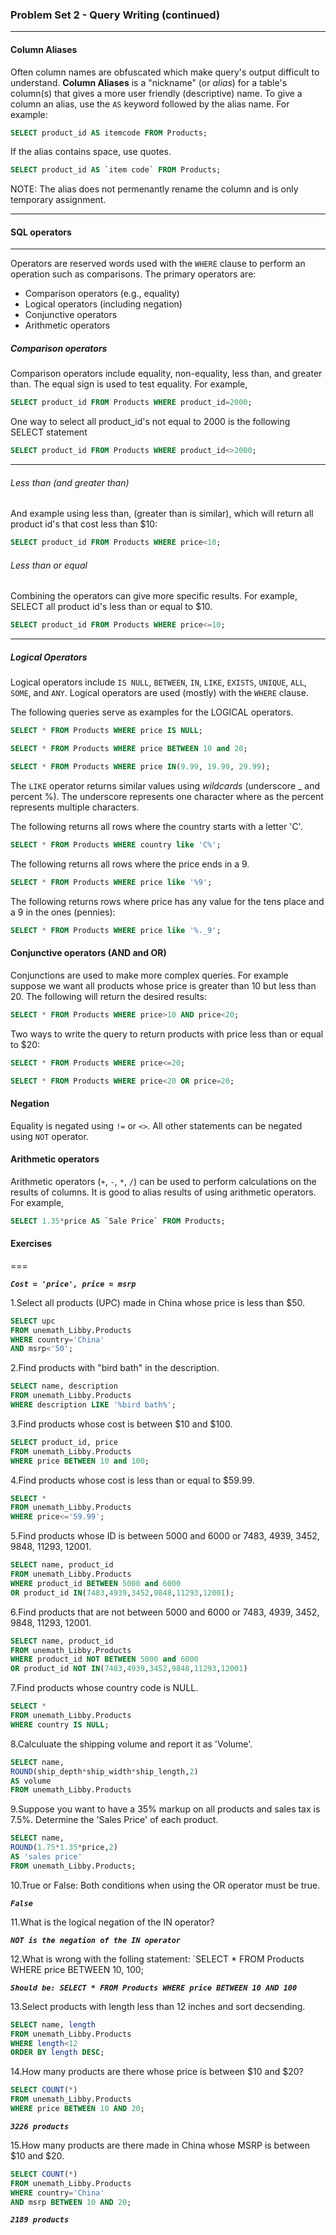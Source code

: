### Problem Set 2 - Query Writing (continued)
---



#### Column Aliases

Often column names are obfuscated which make query's output difficult to understand. 
**Column Aliases** is a "nickname" (or *alias*) for a table's column(s) that gives a more user friendly (descriptive) name.
To give a column an alias, use the `AS` keyword followed by the alias name.  For example:

```SQL
SELECT product_id AS itemcode FROM Products;
```

If the alias contains space, use quotes.  

```SQL
SELECT product_id AS `item code` FROM Products;
```

NOTE: The alias does not permenantly rename the column and is only temporary assignment.




---

#### SQL operators

---

Operators are reserved words used with the `WHERE` clause to perform an operation such as comparisons.  The primary operators are:

- Comparison operators (e.g., equality)
- Logical operators (including negation)
- Conjunctive operators
- Arithmetic operators

##### Comparison operators

Comparison operators include equality, non-equality, less than, and greater than.  The equal sign is used to test equality.  For example, 

```SQL
SELECT product_id FROM Products WHERE product_id=2000;
```
One way to select all product_id's not equal to 2000 is the following SELECT statement 

```SQL
SELECT product_id FROM Products WHERE product_id<>2000;
```
---

###### Less than (and greater than)

And example using less than, (greater than is similar), which will return all product id's that cost less than $10:

```SQL
SELECT product_id FROM Products WHERE price<10;
```

###### Less than or equal

Combining the operators can give more specific results.  For example, SELECT all product id's less than or equal to $10.


```SQL
SELECT product_id FROM Products WHERE price<=10;
```

---

##### Logical Operators

Logical operators include `IS NULL`, `BETWEEN`, `IN`, `LIKE`, `EXISTS`, `UNIQUE`, `ALL`, `SOME`, and `ANY`.
Logical operators are used (mostly) with the `WHERE` clause.  

The following queries serve as examples for the LOGICAL operators.


```SQL
SELECT * FROM Products WHERE price IS NULL;
```


```SQL
SELECT * FROM Products WHERE price BETWEEN 10 and 20;
```


```SQL
SELECT * FROM Products WHERE price IN(9.99, 19.99, 29.99);
```

The `LIKE` operator returns similar values using *wildcards* (underscore _ and percent %).  The underscore represents one character where as the percent represents multiple characters.

The following returns all rows where the country starts with a letter 'C'.  

```SQL
SELECT * FROM Products WHERE country like 'C%';
```

The following returns all rows where the price ends in a 9.


```SQL
SELECT * FROM Products WHERE price like '%9';
```

The following returns rows where price has any value for the tens place and a 9 in the ones (pennies):


```SQL
SELECT * FROM Products WHERE price like '%._9';
```

#### Conjunctive operators (AND and OR)

Conjunctions are used to make more complex queries.  For example suppose we want all products whose price is greater than 10 but less than 20.  The following will return the desired results:

```SQL
SELECT * FROM Products WHERE price>10 AND price<20;
```

Two ways to write the query to return products with price less than or equal to $20:


```SQL
SELECT * FROM Products WHERE price<=20;
```


```SQL
SELECT * FROM Products WHERE price<20 OR price=20;
```

#### Negation

Equality is negated using `!=` or `<>`.  All other statements can be negated using `NOT` operator. 



#### Arithmetic operators

Arithmetic operators (`+`, `-`, `*`, `/`) can be used to perform calculations on the results of columns.  It is good to alias results of using arithmetic operators.  For example, 


```SQL
SELECT 1.35*price AS `Sale Price` FROM Products;
```




#### Exercises


===

***` Cost = 'price', price = msrp `***

1.Select all products (UPC) made in China whose price is less than $50.

```SQL
SELECT upc
FROM unemath_Libby.Products
WHERE country='China'
AND msrp<'50';
```

2.Find products with "bird bath" in the description.

```SQL
SELECT name, description
FROM unemath_Libby.Products
WHERE description LIKE '%bird bath%';
```

3.Find products whose cost is between $10 and $100.

```SQL
SELECT product_id, price
FROM unemath_Libby.Products
WHERE price BETWEEN 10 and 100;
```

4.Find products whose cost is less than or equal to $59.99.

```SQL
SELECT *
FROM unemath_Libby.Products
WHERE price<='59.99';
```

5.Find products whose ID is between 5000 and 6000 or 7483, 4939, 3452, 9848, 11293, 12001.

```SQL
SELECT name, product_id
FROM unemath_Libby.Products
WHERE product_id BETWEEN 5000 and 6000
OR product_id IN(7483,4939,3452,9848,11293,12001);
```

6.Find products that are not between 5000 and 6000 or 7483, 4939, 3452, 9848, 11293, 12001.

```SQL
SELECT name, product_id
FROM unemath_Libby.Products
WHERE product_id NOT BETWEEN 5000 and 6000
OR product_id NOT IN(7483,4939,3452,9848,11293,12001)
```

7.Find products whose country code is NULL.

```SQL
SELECT *
FROM unemath_Libby.Products
WHERE country IS NULL;
```

8.Calculuate the shipping volume and report it as 'Volume'.

```SQL
SELECT name, 
ROUND(ship_depth*ship_width*ship_length,2) 
AS volume
FROM unemath_Libby.Products
```

9.Suppose you want to have a 35% markup on all products and sales tax is 7.5%.  Determine the 'Sales Price' of each product.

```SQL
SELECT name, 
ROUND(1.75*1.35*price,2)
AS 'sales price'
FROM unemath_Libby.Products;
```

10.True or False: Both conditions when using the OR operator must be true.

***`False`***

11.What is the logical negation of the IN operator?

***`NOT is the negation of the IN operator`***

12.What is wrong with the folling statement: `SELECT * FROM Products WHERE price BETWEEN 10, 100;

***`Should be: SELECT * FROM Products WHERE price BETWEEN 10 AND 100`***

13.Select products with length less than 12 inches and sort decsending.

```SQL
SELECT name, length
FROM unemath_Libby.Products 
WHERE length<12
ORDER BY length DESC;
```

14.How many products are there whose price is between $10 and $20?

```SQL
SELECT COUNT(*)
FROM unemath_Libby.Products
WHERE price BETWEEN 10 AND 20;
```

***`3226 products`***

15.How many products are there made in China whose MSRP is between $10 and $20. 

```SQL
SELECT COUNT(*)
FROM unemath_Libby.Products
WHERE country='China'
AND msrp BETWEEN 10 AND 20;
```

***`2189 products`***
